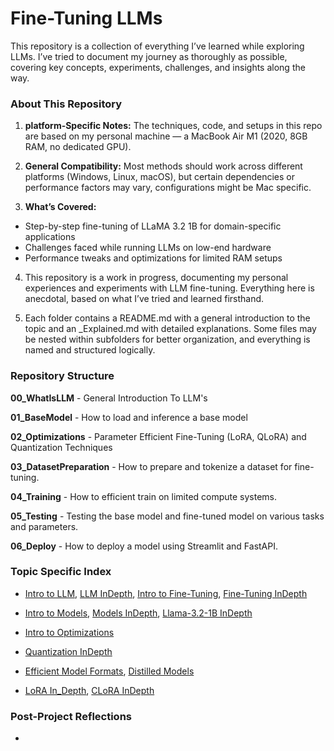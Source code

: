# Fine-Tuning LLMs

This repository is a collection of everything I’ve learned while exploring LLMs. I’ve tried to document my journey as thoroughly as possible, covering key concepts, experiments, challenges, and insights along the way.

### About This Repository

1. **platform-Specific Notes:** The techniques, code, and setups in this repo are based on my personal machine — a MacBook Air M1 (2020, 8GB RAM, no dedicated GPU).

2. **General Compatibility:** Most methods should work across different platforms (Windows, Linux, macOS), but certain dependencies or performance factors may vary, configurations might be Mac specific.

3. **What’s Covered:**
- Step-by-step fine-tuning of LLaMA 3.2 1B for domain-specific applications
- Challenges faced while running LLMs on low-end hardware
- Performance tweaks and optimizations for limited RAM setups


4. This repository is a work in progress, documenting my personal experiences and experiments with LLM fine-tuning. Everything here is anecdotal, based on what I’ve tried and learned firsthand.

5. Each folder contains a README.md with a general introduction to the topic and an _Explained.md with detailed explanations. Some files may be nested within subfolders for better organization, and everything is named and structured logically.


### Repository Structure 

**00_WhatIsLLM** - General Introduction To LLM's

**01_BaseModel** - How to load and inference a base model

**02_Optimizations** - Parameter Efficient Fine-Tuning (LoRA, QLoRA) and Quantization Techniques

**03_DatasetPreparation** - How to prepare and tokenize a dataset for fine-tuning.

**04_Training** - How to efficient train on limited compute systems.

**05_Testing** - Testing the base model and fine-tuned model on various tasks and parameters.

**06_Deploy** - How to deploy a model using Streamlit and FastAPI.


### Topic Specific Index 

- [Intro to LLM](./00_WhatIsLLM/README.md#whats-a-llm), [LLM InDepth](./00_WhatIsLLM/LLM_InDepth.md), [Intro to Fine-Tuning](./00_WhatIsLLM/README.md#fine-tuning-llm), [Fine-Tuning InDepth](./00_WhatIsLLM/FineTuning_InDepth.md)

- [Intro to Models](./01_BaseModel/README.md#base-model), [Models InDepth](./01_BaseModel/Models_InDepth.md), [Llama-3.2-1B InDepth](./01_BaseModel/Llama-3.2-1B_InDepth.md)

- [Intro to Optimizations]()

- [Quantization InDepth]()

- [Efficient Model Formats](), [Distilled Models]()

- [LoRA In_Depth](), [CLoRA InDepth]()



### Post-Project Reflections

- 


